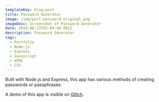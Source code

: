 ```yaml
---
templateKey: blog-post
title: Password Generator
image: /img/port-password-original.png
imageDesc: Screenshot of Password Generator
date: 2019-08-23T02:04:04.091Z
description: Password Generator
tags:
  - Portfolio
  - Node.js
  - Express
  - Javascript
  - HTML
  - CSS
---
```

Built with Node.js and Express, this app has various methods of creating passwords or passphrases.

A demo of this app is visible on [Glitch](https://bpm-password-gen.glitch.me/).
